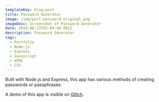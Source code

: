 ```yaml
---
templateKey: blog-post
title: Password Generator
image: /img/port-password-original.png
imageDesc: Screenshot of Password Generator
date: 2019-08-23T02:04:04.091Z
description: Password Generator
tags:
  - Portfolio
  - Node.js
  - Express
  - Javascript
  - HTML
  - CSS
---
```

Built with Node.js and Express, this app has various methods of creating passwords or passphrases.

A demo of this app is visible on [Glitch](https://bpm-password-gen.glitch.me/).
